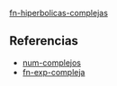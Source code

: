 [fn-hiperbolicas-complejas](pdf/fn-hiperbolicas-complejas.pdf)

## Referencias
- [num-complejos](./num-complejos.md)
- [fn-exp-compleja](./fn-exp-compleja.md)
